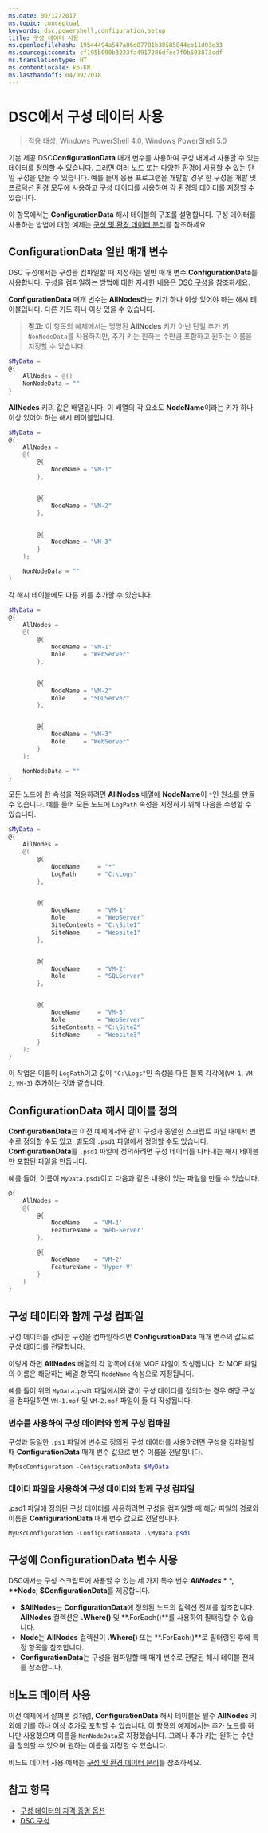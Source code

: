 ```yaml
---
ms.date: 06/12/2017
ms.topic: conceptual
keywords: dsc,powershell,configuration,setup
title: 구성 데이터 사용
ms.openlocfilehash: 19544494a547a06d87701b38585844cb11d03e33
ms.sourcegitcommit: cf195b090b3223fa4917206dfec7f0b603873cdf
ms.translationtype: HT
ms.contentlocale: ko-KR
ms.lasthandoff: 04/09/2018
---
```

# <a name="using-configuration-data-in-dsc"></a>DSC에서 구성 데이터 사용

>적용 대상: Windows PowerShell 4.0, Windows PowerShell 5.0

기본 제공 DSC**ConfigurationData** 매개 변수를 사용하여 구성 내에서 사용할 수 있는 데이터를 정의할 수 있습니다.
그러면 여러 노드 또는 다양한 환경에 사용할 수 있는 단일 구성을 만들 수 있습니다.
예를 들어 응용 프로그램을 개발할 경우 한 구성을 개발 및 프로덕션 환경 모두에 사용하고 구성 데이터를 사용하여 각 환경의 데이터를 지정할 수 있습니다.

이 항목에서는 **ConfigurationData** 해시 테이블의 구조를 설명합니다.
구성 데이터를 사용하는 방법에 대한 예제는 [구성 및 환경 데이터 분리](separatingEnvData.md)를 참조하세요.

## <a name="the-configurationdata-common-parameter"></a>ConfigurationData 일반 매개 변수

DSC 구성에서는 구성을 컴파일할 때 지정하는 일반 매개 변수 **ConfigurationData**를 사용합니다.
구성을 컴파일하는 방법에 대한 자세한 내용은 [DSC 구성](configurations.md)을 참조하세요.

**ConfigurationData** 매개 변수는 **AllNodes**라는 키가 하나 이상 있어야 하는 해시 테이블입니다.
다른 키도 하나 이상 있을 수 있습니다.

>**참고:** 이 항목의 예제에서는 명명된 **AllNodes** 키가 아닌 단일 추가 키 `NonNodeData`를 사용하지만, 추가 키는 원하는 수만큼 포함하고 원하는 이름을 지정할 수 있습니다.

```powershell
$MyData =
@{
    AllNodes = @()
    NonNodeData = ""
}
```

**AllNodes** 키의 값은 배열입니다. 이 배열의 각 요소도 **NodeName**이라는 키가 하나 이상 있어야 하는 해시 테이블입니다.

```powershell
$MyData =
@{
    AllNodes =
    @(
        @{
            NodeName = "VM-1"
        },


        @{
            NodeName = "VM-2"
        },


        @{
            NodeName = "VM-3"
        }
    );

    NonNodeData = ""
}
```

각 해시 테이블에도 다른 키를 추가할 수 있습니다.

```powershell
$MyData =
@{
    AllNodes =
    @(
        @{
            NodeName = "VM-1"
            Role     = "WebServer"
        },


        @{
            NodeName = "VM-2"
            Role     = "SQLServer"
        },


        @{
            NodeName = "VM-3"
            Role     = "WebServer"
        }
    );

    NonNodeData = ""
}
```

모든 노드에 한 속성을 적용하려면 **AllNodes** 배열에 **NodeName**이 `*`인 원소를 만들 수 있습니다.
예를 들어 모든 노드에 `LogPath` 속성을 지정하기 위해 다음을 수행할 수 있습니다.

```powershell
$MyData =
@{
    AllNodes =
    @(
        @{
            NodeName     = "*"
            LogPath      = "C:\Logs"
        },


        @{
            NodeName     = "VM-1"
            Role         = "WebServer"
            SiteContents = "C:\Site1"
            SiteName     = "Website1"
        },


        @{
            NodeName     = "VM-2"
            Role         = "SQLServer"
        },


        @{
            NodeName     = "VM-3"
            Role         = "WebServer"
            SiteContents = "C:\Site2"
            SiteName     = "Website3"
        }
    );
}
```

이 작업은 이름이 `LogPath`이고 값이 `"C:\Logs"`인 속성을 다른 블록 각각에(`VM-1`, `VM-2`, `VM-3`) 추가하는 것과 같습니다.

## <a name="defining-the-configurationdata-hashtable"></a>ConfigurationData 해시 테이블 정의

**ConfigurationData**는 이전 예제에서와 같이 구성과 동일한 스크립트 파일 내에서 변수로 정의할 수도 있고, 별도의 `.psd1` 파일에서 정의할 수도 있습니다.
**ConfigurationData**를 `.psd1` 파일에 정의하려면 구성 데이터를 나타내는 해시 테이블만 포함된 파일을 만듭니다.

예를 들어, 이름이 `MyData.psd1`이고 다음과 같은 내용이 있는 파일을 만들 수 있습니다.

```powershell
@{
    AllNodes =
    @(
        @{
            NodeName    = 'VM-1'
            FeatureName = 'Web-Server'
        },

        @{
            NodeName    = 'VM-2'
            FeatureName = 'Hyper-V'
        }
    )
}
```

## <a name="compiling-a-configuration-with-configuration-data"></a>구성 데이터와 함께 구성 컴파일

구성 데이터를 정의한 구성을 컴파일하려면 **ConfigurationData** 매개 변수의 값으로 구성 데이터를 전달합니다.

이렇게 하면 **AllNodes** 배열의 각 항목에 대해 MOF 파일이 작성됩니다.
각 MOF 파일의 이름은 해당하는 배열 항목의 `NodeName` 속성으로 지정됩니다.

예를 들어 위의 `MyData.psd1` 파일에서와 같이 구성 데이터를 정의하는 경우 해당 구성을 컴파일하면 `VM-1.mof` 및 `VM-2.mof` 파일이 둘 다 작성됩니다.

### <a name="compiling-a-configuration-with-configuration-data-using-a-variable"></a>변수를 사용하여 구성 데이터와 함께 구성 컴파일

구성과 동일한 `.ps1` 파일에 변수로 정의된 구성 데이터를 사용하려면 구성을 컴파일할 때 **ConfigurationData** 매개 변수 값으로 변수 이름을 전달합니다.

```powershell
MyDscConfiguration -ConfigurationData $MyData
```

### <a name="compiling-a-configuration-with-configuration-data-using-a-data-file"></a>데이터 파일을 사용하여 구성 데이터와 함께 구성 컴파일

.psd1 파일에 정의된 구성 데이터를 사용하려면 구성을 컴파일할 때 해당 파일의 경로와 이름을 **ConfigurationData** 매개 변수 값으로 전달합니다.

```powershell
MyDscConfiguration -ConfigurationData .\MyData.psd1
```

## <a name="using-configurationdata-variables-in-a-configuration"></a>구성에 ConfigurationData 변수 사용

DSC에서는 구성 스크립트에 사용할 수 있는 세 가지 특수 변수 **$AllNodes**, **$Node**, **$ConfigurationData**를 제공합니다.

- **$AllNodes**는 **ConfigurationData**에 정의된 노드의 컬렉션 전체를 참조합니다. **AllNodes** 컬렉션은 **.Where()** 및 **.ForEach()**를 사용하여 필터링할 수 있습니다.
- **Node**는 **AllNodes** 컬렉션이 **.Where()** 또는 **.ForEach()**로 필터링된 후에 특정 항목을 참조합니다.
- **ConfigurationData**는 구성을 컴파일할 때 매개 변수로 전달된 해시 테이블 전체를 참조합니다.

## <a name="using-non-node-data"></a>비노드 데이터 사용

이전 예제에서 살펴본 것처럼, **ConfigurationData** 해시 테이블은 필수 **AllNodes** 키 외에 키를 하나 이상 추가로 포함할 수 있습니다.
이 항목의 예제에서는 추가 노드를 하나만 사용했으며 이름을 `NonNodeData`로 지정했습니다.
그러나 추가 키는 원하는 수만큼 정의할 수 있으며 원하는 이름을 지정할 수 있습니다.

비노드 데이터 사용 예제는 [구성 및 환경 데이터 분리](separatingEnvData.md)를 참조하세요.

## <a name="see-also"></a>참고 항목
- [구성 데이터의 자격 증명 옵션](configDataCredentials.md)
- [DSC 구성](configurations.md)